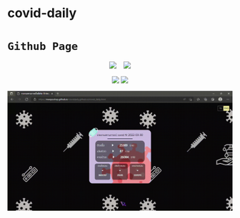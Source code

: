 ﻿# covid-daily
# `Github Page`
<p align="center"><img src="https://github-profile-trophy.vercel.app/?username=MeepoohVP&title=Commits&column=1&theme=darkhub" width = "120">&nbsp;&nbsp;&nbsp;&nbsp;<img src="https://github-readme-stats.vercel.app/api/pin/?username=MeepoohVP&repo=coviddaily.github.io&theme=radical"></p>
<p align="center"><img src="https://github-readme-stats.vercel.app/api?username=MeepoohVP&show_icons=true&theme=cobalt">
<img src="https://github-readme-streak-stats.herokuapp.com/?user=MeepoohVP&theme=dark"></p>

<p align="center"><a href="https://meepoohvp.github.io/coviddaily.github.io/covid_daily.html"><img src="page.gif" alt="drawing" width="650" align="center"/></a></p>

